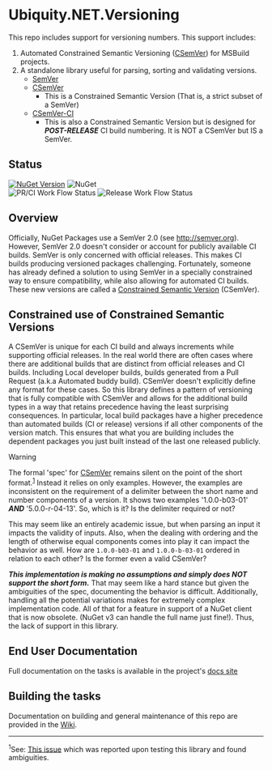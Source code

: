 # Ubiquity.NET.Versioning
This repo includes support for versioning numbers. This support includes:
1) Automated Constrained Semantic Versioning ([CSemVer](https:/csemver.org)) for MSBuild
   projects.
2) A standalone library useful for parsing, sorting and validating versions.
    - [SemVer](https://semver.org)
    - [CSemVer](https://csemver.org)
        - This is a Constrained Semantic Version (That is, a strict subset of a SemVer)
    - [CSemVer-CI](https://csemver.org)
        - This is also a Constrained Semantic Version but is designed for ***POST-RELEASE*** CI
          build numbering. It is NOT a CSemVer but IS a SemVer.

## Status
[![NuGet Version](https://img.shields.io/nuget/vpre/Ubiquity.NET.Versioning)](https://www.nuget.org/packages/Ubiquity.NET.Versioning)
![NuGet](https://img.shields.io/nuget/dt/Ubiquity.NET.Versioning.svg)  
![PR/CI Work Flow Status](https://img.shields.io/github/actions/workflow/status/UbiquityDotNET/Ubiquity.NET.Versioning/pr-build.yml?label=PR%2FCI%20Build%20Status)
![Release Work Flow Status](https://img.shields.io/github/actions/workflow/status/UbiquityDotNET/Ubiquity.NET.Versioning/release-build.yml?label=Release%20Build%20Status)

## Overview
Officially, NuGet Packages use a SemVer 2.0 (see http://semver.org).
However, SemVer 2.0 doesn't consider or account for publicly available CI builds.
SemVer is only concerned with official releases. This makes CI builds producing 
versioned packages challenging. Fortunately, someone has already defined a solution
to using SemVer in a specially constrained way to ensure compatibility, while also 
allowing for automated CI builds. These new versions are called a [Constrained Semantic
Version](http://csemver.org) (CSemVer).

## Constrained use of Constrained Semantic Versions
A CSemVer is unique for each CI build and always increments while supporting official releases.
In the real world there are often cases where there are additional builds that are distinct
from official releases and CI builds. Including Local developer builds, builds generated from a
Pull Request (a.k.a Automated buddy build). CSemVer doesn't explicitly define any format for
these cases. So this library defines a pattern of versioning that is fully compatible with
CSemVer and allows for the additional build types in a way that retains precedence having the
least surprising consequences. In particular, local build packages have a higher precedence
than automated builds (CI or release) versions if all other components of the version match.
This ensures that what you are building includes the dependent packages you just built instead
of the last one released publicly.

>[!WARNING]
> The formal 'spec' for [CSemVer](https://csemver.org) remains silent on the point of the short
> format.<sup>[1](#footnote_1)</sup> Instead it relies on only examples. However, the examples are inconsistent on the
> requirement of a delimiter between the short name and number components of a version. It
> shows two examples '1.0.0-b03-01' ***AND*** '5.0.0-r-04-13'. So, which is it? Is the
> delimiter required or not?
>
> This may seem like an entirely academic issue, but when parsing an input it impacts the
> validity of inputs. Also, when the dealing with ordering and the length of otherwise equal
> components comes into play it can impact the behavior as well. How are `1.0.0-b03-01` and
> `1.0.0-b-03-01` ordered in relation to each other? Is the former even a valid CSemVer?
>
> ***This implementation is making no assumptions and simply does NOT support the short form.***
> That may seem like a hard stance but given the ambiguities of the spec, documenting the behavior
> is difficult. Additionally, handling all the potential variations makes for extremely complex
> implementation code. All of that for a feature in support of a NuGet client that is now obsolete.
> (NuGet v3 can handle the full name just fine!). Thus, the lack of support in this library.

## End User Documentation
Full documentation on the tasks is available in the project's [docs site](https://ubiquitydotnet.github.io/Ubiquity.NET.Versioning/)

## Building the tasks
Documentation on building and general maintenance of this repo are provided in the [Wiki](https://github.com/UbiquityDotNET/Ubiquity.NET.Versioning/wiki).

----
<sup><a id="footnote_1">1</a></sup>See: [This issue](https://github.com/CK-Build/csemver.org/issues/2) which was reported upon
testing this library and found ambiguities.
